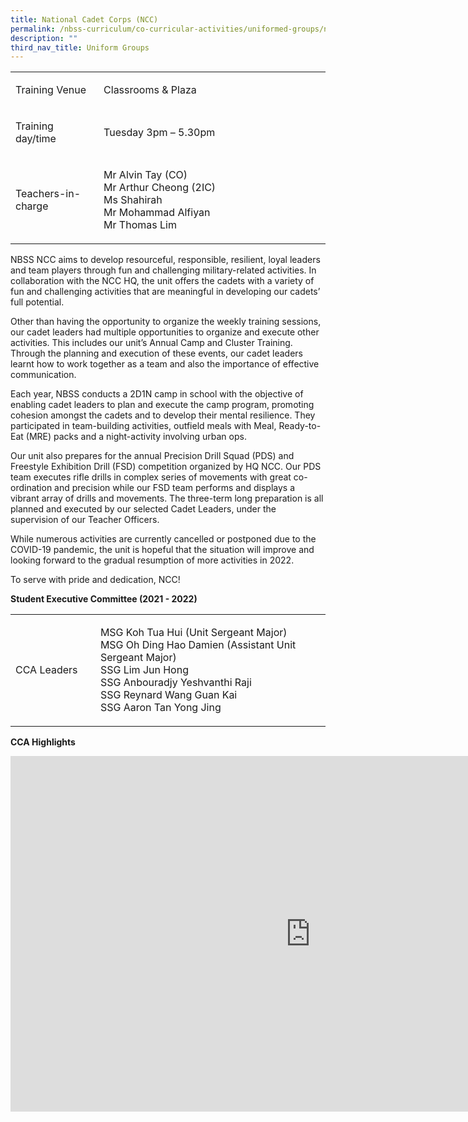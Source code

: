 ```yaml
---
title: National Cadet Corps (NCC)
permalink: /nbss-curriculum/co-curricular-activities/uniformed-groups/national-cadet-corps-ncc
description: ""
third_nav_title: Uniform Groups
---
```

<table width="0">
<tbody>
<tr>
<td width="144">
<p>Training Venue</p>
</td>
<td width="456">
<p>Classrooms &amp; Plaza</p>
</td>
</tr>
<tr>
<td width="144">
<p>Training day/time</p>
</td>
<td width="456">
<p>Tuesday 3pm &ndash; 5.30pm</p>
</td>
</tr>
<tr>
<td width="144">
<p>Teachers-in-charge</p>
</td>
<td width="456">
<p>Mr Alvin Tay (CO)<br />Mr Arthur Cheong (2IC)<br />Ms Shahirah<br />Mr Mohammad Alfiyan<br />Mr Thomas Lim</p>
</td>
</tr>
</tbody>
</table>
<p>NBSS NCC aims to develop resourceful, responsible, resilient, loyal leaders and team players through fun and challenging military-related activities. In collaboration with the NCC HQ, the unit offers the cadets with a variety of fun and challenging activities that are meaningful in developing our cadets&rsquo; full potential.</p>
<p>Other than having the opportunity to organize the weekly training sessions, our cadet leaders had multiple opportunities to organize and execute other activities. This includes our unit&rsquo;s Annual Camp and Cluster Training. Through the planning and execution of these events, our cadet leaders learnt how to work together as a team and also the importance of effective communication.</p>
<p>Each year, NBSS conducts a 2D1N camp in school with the objective of enabling cadet leaders to plan and execute the camp program, promoting cohesion amongst the cadets and to develop their mental resilience. They participated in team-building activities, outfield meals with Meal, Ready-to-Eat (MRE) packs and a night-activity involving urban ops.</p>
<p>Our unit also prepares for the annual Precision Drill Squad (PDS) and Freestyle Exhibition Drill (FSD) competition organized by HQ NCC. Our PDS team executes rifle drills in complex series of movements with great co-ordination and precision while our FSD team performs and displays a vibrant array of drills and movements. The three-term long preparation is all planned and executed by our selected Cadet Leaders, under the supervision of our Teacher Officers.</p>
<p>While numerous activities are currently cancelled or postponed due to the COVID-19 pandemic, the unit is hopeful that the situation will improve and looking forward to the gradual resumption of more activities in 2022.&nbsp;</p>
<p>To serve with pride and dedication, NCC!</p>
<p><strong>Student Executive Committee (2021 - 2022)</strong></p>
<table width="0">
<tbody>
<tr>
<td width="144">
<p>CCA Leaders</p>
</td>
<td width="456">
<p>MSG Koh Tua Hui (Unit Sergeant Major)<br />MSG Oh Ding Hao Damien (Assistant Unit Sergeant Major)<br />SSG Lim Jun Hong<br />SSG Anbouradjy Yeshvanthi Raji<br />SSG&nbsp;Reynard Wang Guan Kai<br />SSG Aaron Tan Yong Jing</p>
</td>
</tr>
</tbody>
</table>
<p><strong>CCA Highlights</strong></p>
<iframe src="https://docs.google.com/presentation/d/e/2PACX-1vRxvhqYa6xUv7fheQL5vze7MplbR1L7n3hOMXoz6Nr6O4q-ogWHNG_NJQ517cfgdKBEZqHtNagkGiOG/embed?start=false&loop=false&delayms=10000" frameborder="0" width="960" height="569" allowfullscreen="true"></iframe>